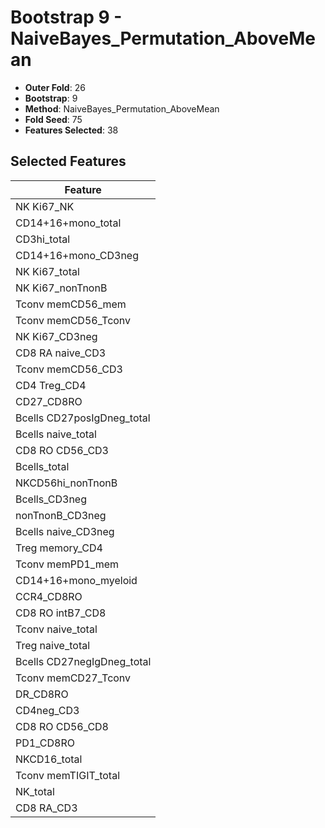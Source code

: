 # Bootstrap 9 - NaiveBayes_Permutation_AboveMean

- **Outer Fold**: 26
- **Bootstrap**: 9
- **Method**: NaiveBayes_Permutation_AboveMean
- **Fold Seed**: 75
- **Features Selected**: 38

## Selected Features

| Feature |
|---------|
| NK Ki67_NK |
| CD14+16+mono_total |
| CD3hi_total |
| CD14+16+mono_CD3neg |
| NK Ki67_total |
| NK Ki67_nonTnonB |
| Tconv memCD56_mem |
| Tconv memCD56_Tconv |
| NK Ki67_CD3neg |
| CD8 RA naive_CD3 |
| Tconv memCD56_CD3 |
| CD4 Treg_CD4 |
| CD27_CD8RO |
| Bcells CD27posIgDneg_total |
| Bcells naive_total |
| CD8 RO CD56_CD3 |
| Bcells_total |
| NKCD56hi_nonTnonB |
| Bcells_CD3neg |
| nonTnonB_CD3neg |
| Bcells naive_CD3neg |
| Treg memory_CD4 |
| Tconv memPD1_mem |
| CD14+16+mono_myeloid |
| CCR4_CD8RO |
| CD8 RO intB7_CD8 |
| Tconv naive_total |
| Treg naive_total |
| Bcells CD27negIgDneg_total |
| Tconv memCD27_Tconv |
| DR_CD8RO |
| CD4neg_CD3 |
| CD8 RO CD56_CD8 |
| PD1_CD8RO |
| NKCD16_total |
| Tconv memTIGIT_total |
| NK_total |
| CD8 RA_CD3 |
